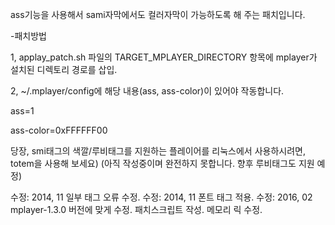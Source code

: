 ass기능을 사용해서 sami자막에서도 컬러자막이 가능하도록 해 주는 패치입니다.

-패치방법

1, applay_patch.sh 파일의 TARGET_MPLAYER_DIRECTORY 항목에 mplayer가 설치된 디렉토리 경로를 삽입.

2, ~/.mplayer/config에 해당 내용(ass, ass-color)이 있어야 작동합니다.

ass=1

ass-color=0xFFFFFF00


당장, smi태그의 색깔/루비태그를 지원하는 플레이어를 리눅스에서 사용하시려면, totem을 사용해 보세요)
(아직 작성중이며 완전하지 못합니다. 향후 루비태그도 지원 예정)

수정: 2014, 11 일부 태그 오류 수정.
수정: 2014, 11 폰트 태그 적용.
수정: 2016, 02 mplayer-1.3.0 버전에 맞게 수정. 패치스크립트 작성. 메모리 릭 수정.
